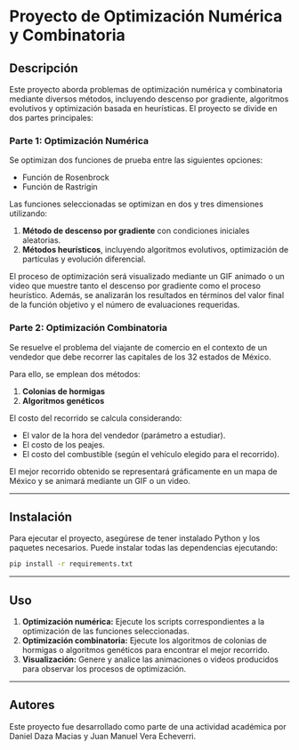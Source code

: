 # Proyecto de Optimización Numérica y Combinatoria

## Descripción
Este proyecto aborda problemas de optimización numérica y combinatoria mediante diversos métodos, incluyendo descenso por gradiente, algoritmos evolutivos y optimización basada en heurísticas. El proyecto se divide en dos partes principales:

### Parte 1: Optimización Numérica
Se optimizan dos funciones de prueba entre las siguientes opciones:
- Función de Rosenbrock
- Función de Rastrigin

Las funciones seleccionadas se optimizan en dos y tres dimensiones utilizando:
1. **Método de descenso por gradiente** con condiciones iniciales aleatorias.
2. **Métodos heurísticos**, incluyendo algoritmos evolutivos, optimización de partículas y evolución diferencial.

El proceso de optimización será visualizado mediante un GIF animado o un video que muestre tanto el descenso por gradiente como el proceso heurístico. Además, se analizarán los resultados en términos del valor final de la función objetivo y el número de evaluaciones requeridas.

### Parte 2: Optimización Combinatoria
Se resuelve el problema del viajante de comercio en el contexto de un vendedor que debe recorrer las capitales de los 32 estados de México.

Para ello, se emplean dos métodos:
1. **Colonias de hormigas**
2. **Algoritmos genéticos**

El costo del recorrido se calcula considerando:
- El valor de la hora del vendedor (parámetro a estudiar).
- El costo de los peajes.
- El costo del combustible (según el vehículo elegido para el recorrido).

El mejor recorrido obtenido se representará gráficamente en un mapa de México y se animará mediante un GIF o un video.

---

## Instalación
Para ejecutar el proyecto, asegúrese de tener instalado Python y los paquetes necesarios. Puede instalar todas las dependencias ejecutando:

```bash
pip install -r requirements.txt
```

---

## Uso
1. **Optimización numérica:** Ejecute los scripts correspondientes a la optimización de las funciones seleccionadas.
2. **Optimización combinatoria:** Ejecute los algoritmos de colonias de hormigas o algoritmos genéticos para encontrar el mejor recorrido.
3. **Visualización:** Genere y analice las animaciones o videos producidos para observar los procesos de optimización.

---

## Autores
Este proyecto fue desarrollado como parte de una actividad académica por Daniel Daza Macias y Juan Manuel Vera Echeverri.

